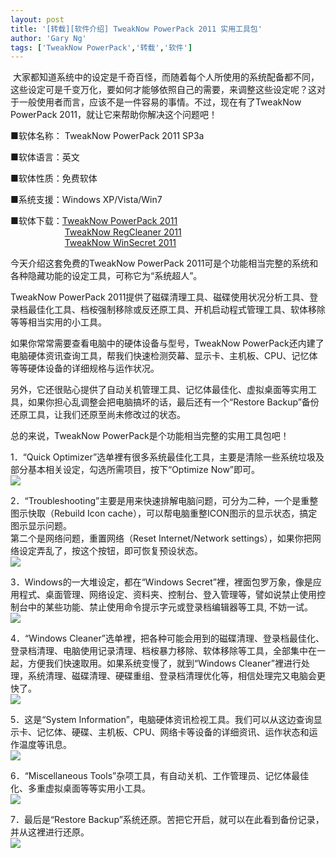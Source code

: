 ```yaml
---
layout: post
title: '[转载][软件介绍] TweakNow PowerPack 2011 实用工具包'
author: 'Gary Ng'
tags: ['TweakNow PowerPack','转载','软件']
---
```


  

 大家都知道系统中的设定是千奇百怪，而随着每个人所使用的系统配备都不同，这些设定可是千变万化，要如何才能够依照自己的需要，来调整这些设定呢？这对于一般使用者而言，应该不是一件容易的事情。不过，现在有了TweakNow
PowerPack 2011，就让它来帮助你解决这个问题吧！  
  
  
  
 ■软体名称： TweakNow PowerPack 2011 SP3a  
  
 ■软体语言：英文  
  
 ■软体性质：免费软体  
  
 ■系统支援：Windows XP/Vista/Win7  
  
 ■软体下载：[TweakNow PowerPack
2011](http://tweaknow.com/download/PowerPack342.exe)  
                       [TweakNow RegCleaner
2011](http://tweaknow.com/download/RegCleaner640.exe)  
                       [TweakNow WinSecret
2011](http://tweaknow.com/download/WinSecret351.exe)  
  
<!-- More -->
  
 今天介绍这套免费的TweakNow PowerPack
2011可是个功能相当完整的系统和各种隐藏功能的设定工具，可称它为“系统超人”。  
  
 TweakNow PowerPack
2011提供了磁碟清理工具、磁碟使用状况分析工具、登录档最佳化工具、档桉强制移除或反还原工具、开机启动程式管理工具、软体移除等等相当实用的小工具。  
  
 如果你常常需要查看电脑中的硬体设备与型号，TweakNow
PowerPack还内建了电脑硬体资讯查询工具，帮我们快速检测荧幕、显示卡、主机板、CPU、记忆体等等硬体设备的详细规格与运作状况。  
  

另外，它还很贴心提供了自动关机管理工具、记忆体最佳化、虚拟桌面等实用工具，如果你担心乱调整会把电脑搞坏的话，最后还有一个“Restore
Backup”备份还原工具，让我们还原至尚未修改过的状态。  
  
 总的来说，TweakNow PowerPack是个功能相当完整的实用工具包吧！  
  
  
 1．“Quick
Optimizer”选单裡有很多系统最佳化工具，主要是清除一些系统垃圾及部分基本相关设定，勾选所需项目，按下“Optimize
Now”即可。  
[![](http://182.54.217.27/sites/default/files/story/2011/10/02/big/20111003web01.jpg)](http://182.54.217.27/sites/default/files/story/2011/10/02/big/20111003web01.jpg)
  
  

2．“Troubleshooting”主要是用来快速排解电脑问题，可分为二种，一个是重整图示快取（Rebuild
Icon cache），可以帮电脑重整ICON图示的显示状态，搞定图示显示问题。  
 第二个是网络问题，重置网络（Reset Internet/Network
settings），如果你把网络设定弄乱了，按这个按钮，即可恢复预设状态。  
[![](http://182.54.217.27/sites/default/files/story/2011/10/02/big/20111003web02.jpg)](http://182.54.217.27/sites/default/files/story/2011/10/02/big/20111003web02.jpg)
  
  
 3．Windows的一大堆设定，都在“Windows
Secret”裡，裡面包罗万象，像是应用程式、桌面管理、网络设定、资料夹、控制台、登入管理等，譬如说禁止使用控制台中的某些功能、禁止使用命令提示字元或登录档编辑器等工具,
不妨一试。  
[![](http://182.54.217.27/sites/default/files/story/2011/10/02/big/20111003web03.jpg)](http://182.54.217.27/sites/default/files/story/2011/10/02/big/20111003web03.jpg)
  
  
 4．“Windows
Cleaner”选单裡，把各种可能会用到的磁碟清理、登录档最佳化、登录档清理、电脑使用记录清理、档桉暴力移除、软体移除等工具，全部集中在一起，方便我们快速取用。如果系统变慢了，就到“Windows
Cleaner”裡进行处理，系统清理、磁碟清理、硬碟重组、登录档清理优化等，相信处理完又电脑会更快了。  
[![](http://182.54.217.27/sites/default/files/story/2011/10/02/big/20111003web04.jpg)](http://182.54.217.27/sites/default/files/story/2011/10/02/big/20111003web04.jpg)
  
  
 5．这是“System
Information”，电脑硬体资讯检视工具。我们可以从这边查询显示卡、记忆体、硬碟、主机板、CPU、网络卡等设备的详细资讯、运作状态和运作温度等讯息。  
[![](http://182.54.217.27/sites/default/files/story/2011/10/02/big/20111003web05.jpg)](http://182.54.217.27/sites/default/files/story/2011/10/02/big/20111003web05.jpg)
  
  
 6．“Miscellaneous
Tools”杂项工具，有自动关机、工作管理员、记忆体最佳化、多重虚拟桌面等等实用小工具。  
[![](http://182.54.217.27/sites/default/files/story/2011/10/02/big/20111003web06.jpg)](http://182.54.217.27/sites/default/files/story/2011/10/02/big/20111003web06.jpg)
  
  
7．最后是“Restore
Backup”系统还原。苦把它开启，就可以在此看到备份记录，并从这裡进行还原。  
[![](http://182.54.217.27/sites/default/files/story/2011/10/02/big/20111003web07.jpg)](http://182.54.217.27/sites/default/files/story/2011/10/02/big/20111003web07.jpg)
  

